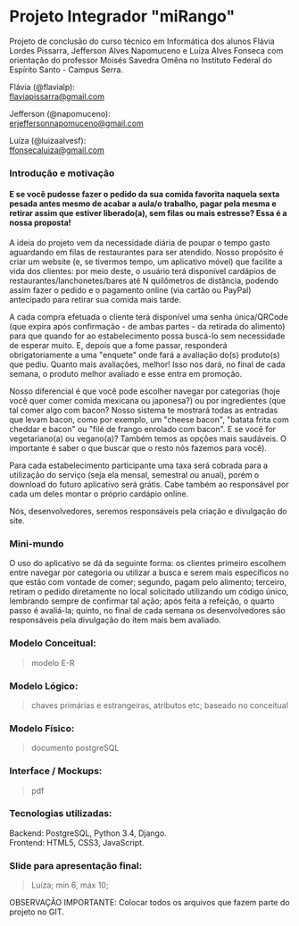 # Projeto Integrador "miRango"<br>
  Projeto de conclusão do curso técnico em Informática dos alunos Flávia Lordes Pissarra, Jefferson Alves Napomuceno e Luíza Alves Fonseca com orientação do professor Moisés Savedra Omêna no Instituto Federal do Espírito Santo - Campus Serra.<br>
  
  Flávia (@flavialp):<br>
  flaviapissarra@gmail.com<br>
  
  Jefferson (@napomuceno):<br>
  erjeffersonnapomuceno@gmail.com<br>

  Luíza (@luizaalvesf):<br>
  ffonsecaluiza@gmail.com<br>

### Introdução e motivação<br>
  #### E se você pudesse fazer o pedido da sua comida favorita naquela sexta pesada antes mesmo de acabar a aula/o trabalho, pagar pela mesma e retirar assim que estiver liberado(a), sem filas ou mais estresse? Essa é a nossa proposta!
  
  A ideia do projeto vem da necessidade diária de poupar o tempo gasto aguardando em filas de restaurantes para ser atendido. Nosso propósito é criar um website (e, se tivermos tempo, um aplicativo móvel) que facilite a vida dos clientes: por meio deste, o usuário terá disponível cardápios de restaurantes/lanchonetes/bares até N quilômetros de distância, podendo assim fazer o pedido e o pagamento online (via cartão ou PayPal) antecipado para retirar sua comida mais tarde.

  A cada compra efetuada o cliente terá disponível uma senha única/QRCode (que expira após confirmação - de ambas partes - da retirada do alimento) para que quando for ao estabelecimento possa buscá-lo sem necessidade de esperar muito. E, depois que a fome passar, responderá obrigatoriamente a uma "enquete" onde fará a avaliação do(s) produto(s) que pediu. Quanto mais avaliações, melhor! Isso nos dará, no final de cada semana, o produto melhor avaliado e esse entra em promoção.
  
  Nosso diferencial é que você pode escolher navegar por categorias (hoje você quer comer comida mexicana ou japonesa?) ou por ingredientes (que tal comer algo com bacon? Nosso sistema te mostrará todas as entradas que levam bacon, como por exemplo, um "cheese bacon", "batata frita com cheddar e bacon" ou "filé de frango enrolado com bacon". E se você for vegetariano(a) ou vegano(a)? Também temos as opções mais saudáveis. O importante é saber o que buscar que o resto nós fazemos para você).
  
  Para cada estabelecimento participante uma taxa será cobrada para a utilização do serviço (seja ela mensal, semestral ou anual), porém o download do futuro aplicativo será grátis. Cabe também ao responsável por cada um deles montar o próprio cardápio online.
  
  Nós, desenvolvedores, seremos responsáveis pela criação e divulgação do site.

### Mini-mundo<br>
  
  O uso do aplicativo se dá da seguinte forma: os clientes primeiro escolhem entre navegar por categoria ou utilizar a busca e serem mais específicos no que estão com vontade de comer; segundo, pagam pelo alimento; terceiro, retiram o pedido diretamente no local solicitado utilizando um código único, lembrando sempre de confirmar tal ação; após feita a refeição, o quarto passo é avaliá-la; quinto, no final de cada semana os desenvolvedores são responsáveis pela divulgação do item mais bem avaliado.

### Modelo Conceitual:<br>

  > modelo E-R
  
### Modelo Lógico:<br>

  > chaves primárias e estrangeiras, atributos etc; baseado no conceitual
  
### Modelo Físico:<br>

  > documento postgreSQL

### Interface / Mockups:<br>

  > pdf

### Tecnologias utilizadas:<br>

  Backend: PostgreSQL, Python 3.4, Django.<br>
  Frontend: HTML5, CSS3, JavaScript.

### Slide para apresentação final:<br>

  > Luíza;
  > mín 6, máx 10;
  
OBSERVAÇÃO IMPORTANTE:
Colocar todos os arquivos que fazem parte do projeto no GIT.
